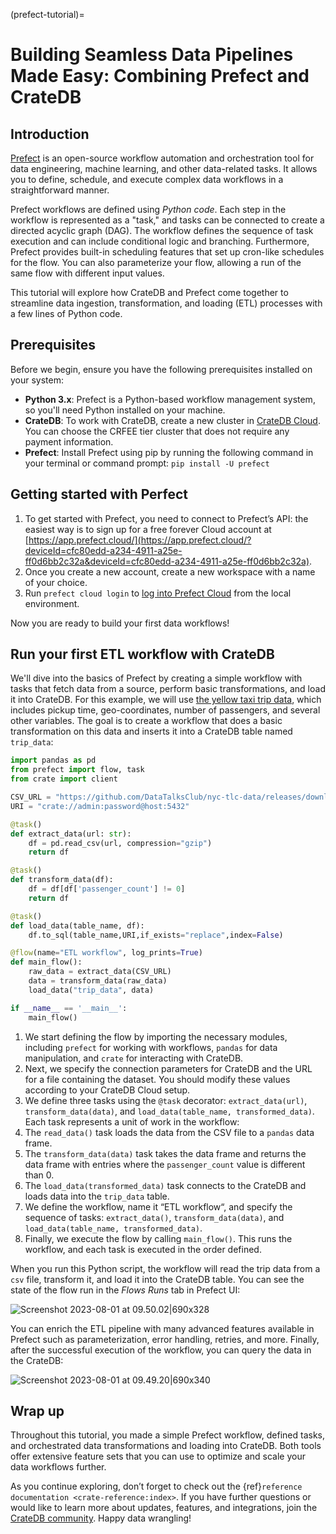 (prefect-tutorial)=
# Building Seamless Data Pipelines Made Easy: Combining Prefect and CrateDB

## Introduction

[Prefect](https://www.prefect.io/opensource/) is an open-source workflow automation and orchestration tool for data engineering, machine learning, and other data-related tasks. It allows you to define, schedule, and execute complex data workflows in a straightforward manner.

Prefect workflows are defined using *Python code*. Each step in the workflow is represented as a "task," and tasks can be connected to create a directed acyclic graph (DAG). The workflow defines the sequence of task execution and can include conditional logic and branching. Furthermore, Prefect provides built-in scheduling features that set up cron-like schedules for the flow. You can also parameterize your flow, allowing a run of the same flow with different input values.

This tutorial will explore how CrateDB and Prefect come together to streamline data ingestion, transformation, and loading (ETL) processes with a few lines of Python code.

## Prerequisites

Before we begin, ensure you have the following prerequisites installed on your system:

* **Python 3.x**: Prefect is a Python-based workflow management system, so you'll need Python installed on your machine.
* **CrateDB**: To work with CrateDB, create a new cluster in [CrateDB Cloud](https://console.cratedb.cloud/). You can choose the CRFEE tier cluster that does not require any payment information.
* **Prefect**: Install Prefect using pip by running the following command in your terminal or command prompt: `pip install -U prefect`

## Getting started with Perfect

1. To get started with Prefect, you need to connect to Prefect’s API: the easiest way is to sign up for a free forever Cloud account at [https://app.prefect.cloud/](https://app.prefect.cloud/?deviceId=cfc80edd-a234-4911-a25e-ff0d6bb2c32a&deviceId=cfc80edd-a234-4911-a25e-ff0d6bb2c32a).
2. Once you create a new account, create a new workspace with a name of your choice.
3. Run `prefect cloud login` to [log into Prefect Cloud](https://docs.prefect.io/cloud/users/api-keys) from the local environment.

Now you are ready to build your first data workflows!

## Run your first ETL workflow with CrateDB
We'll dive into the basics of Prefect by creating a simple workflow with tasks that fetch data from a source, perform basic transformations, and load it into CrateDB. For this example, we will use [the yellow taxi trip data](https://github.com/DataTalksClub/nyc-tlc-data/releases/download/yellow/yellow_tripdata_2021-01.csv.gz), which includes pickup time, geo-coordinates, number of passengers, and several other variables. The goal is to create a workflow that does a basic transformation on this data and inserts it into a CrateDB table named `trip_data`:

```python
import pandas as pd
from prefect import flow, task
from crate import client

CSV_URL = "https://github.com/DataTalksClub/nyc-tlc-data/releases/download/yellow/yellow_tripdata_2021-01.csv.gz"
URI = "crate://admin:password@host:5432"

@task()
def extract_data(url: str):
    df = pd.read_csv(url, compression="gzip")
    return df

@task()
def transform_data(df):
    df = df[df['passenger_count'] != 0]
    return df

@task()
def load_data(table_name, df):
    df.to_sql(table_name,URI,if_exists="replace",index=False)

@flow(name="ETL workflow", log_prints=True)
def main_flow():
    raw_data = extract_data(CSV_URL)
    data = transform_data(raw_data)
    load_data("trip_data", data)

if __name__ == '__main__':
    main_flow()
```

1. We start defining the flow by importing the necessary modules, including `prefect` for working with workflows, `pandas` for data manipulation, and `crate` for interacting with CrateDB.
2. Next, we specify the connection parameters for CrateDB and the URL for a file containing the dataset. You should modify these values according to your CrateDB Cloud setup.
3. We define three tasks using the `@task` decorator: `extract_data(url)`, `transform_data(data)`, and `load_data(table_name, transformed_data)`. Each task represents a unit of work in the workflow:
  1. The `read_data()` task loads the data from the CSV file to a `pandas` data frame.
  2. The `transform_data(data)` task takes the data frame and returns the data frame with entries where the `passenger_count` value is different than 0.
  3. The `load_data(transformed_data)` task connects to the CrateDB and loads data into the `trip_data` table.
4. We define the workflow, name it “ETL workflow“, and specify the sequence of tasks: `extract_data()`, `transform_data(data)`, and `load_data(table_name, transformed_data)`.
5. Finally, we execute the flow by calling `main_flow()`. This runs the workflow, and each task is executed in the order defined.

When you run this Python script, the workflow will read the trip data from a `csv` file, transform it, and load it into the CrateDB table. You can see the state of the flow run in the *Flows Runs* tab in Prefect UI:

![Screenshot 2023-08-01 at 09.50.02|690x328](https://us1.discourse-cdn.com/flex020/uploads/crate/original/1X/ecd02359cf23b5048e084faa785c7ad795bb5e57.png)

You can enrich the ETL pipeline with many advanced features available in Prefect such as parameterization, error handling, retries, and more. Finally, after the successful execution of the workflow, you can query the data in the CrateDB:

![Screenshot 2023-08-01 at 09.49.20|690x340](https://us1.discourse-cdn.com/flex020/uploads/crate/original/1X/5582fcd2a677f78f8f7c6a1aa4b8e14f25dda2d1.png)

## Wrap up

Throughout this tutorial, you made a simple Prefect workflow, defined tasks, and orchestrated data transformations and loading into CrateDB. Both tools offer extensive feature sets that you can use to optimize and scale your data workflows further.

As you continue exploring, don’t forget to check out the {ref}`reference documentation <crate-reference:index>`. If you have further questions or would like to learn more about updates, features, and integrations, join the [CrateDB community](https://community.cratedb.com/). Happy data wrangling!
